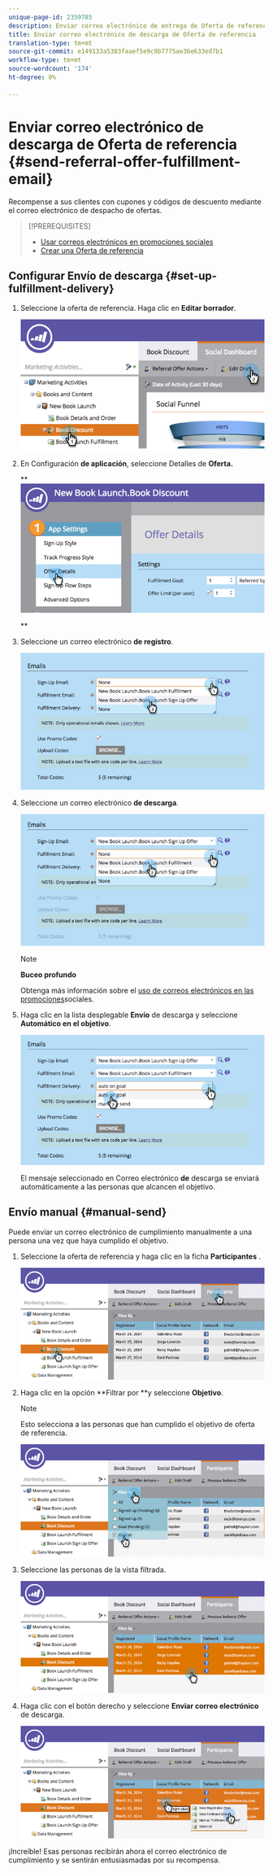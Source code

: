 ```yaml
---
unique-page-id: 2359785
description: Enviar correo electrónico de entrega de Oferta de referencia - Documentos de marketing - Documentación del producto
title: Enviar correo electrónico de descarga de Oferta de referencia
translation-type: tm+mt
source-git-commit: e149133a5383faaef5e9c9b7775ae36e633ed7b1
workflow-type: tm+mt
source-wordcount: '174'
ht-degree: 0%

---
```



# Enviar correo electrónico de descarga de Oferta de referencia {#send-referral-offer-fulfillment-email}

Recompense a sus clientes con cupones y códigos de descuento mediante el correo electrónico de despacho de ofertas.

>[!PREREQUISITES]
>
>* [Usar correos electrónicos en promociones sociales](../../../../product-docs/demand-generation/social/social-functions/use-emails-in-social-promotions.md)
>* [Crear una Oferta de referencia](create-a-referral-offer.md)

>



## Configurar Envío de descarga {#set-up-fulfillment-delivery}

1. Seleccione la oferta de referencia. Haga clic en **Editar borrador**.

   ![](assets/image2015-4-20-16-3a3-3a14.png)

1. En Configuración **de aplicación**, seleccione Detalles de **Oferta.**

   ** ![](assets/image2015-4-23-12-3a53-3a16.png)

   **

1. Seleccione un correo electrónico **de registro**.

   ![](assets/image2015-4-23-12-3a58-3a52.png)

1. Seleccione un correo electrónico **de descarga**.

   ![](assets/image2015-4-23-13-3a4-3a40.png)

   >[!NOTE]
   >
   >**Buceo profundo**
   >
   >
   >Obtenga más información sobre el [uso de correos electrónicos en las promociones](../../../../product-docs/demand-generation/social/social-functions/use-emails-in-social-promotions.md)sociales.

1. Haga clic en la lista desplegable **Envío** de descarga y seleccione **Automático en el objetivo**.

   ![](assets/image2015-4-23-13-3a13-3a33.png)

   El mensaje seleccionado en Correo electrónico **de** descarga se enviará automáticamente a las personas que alcancen el objetivo.

## Envío manual {#manual-send}

Puede enviar un correo electrónico de cumplimiento manualmente a una persona una vez que haya cumplido el objetivo.

1. Seleccione la oferta de referencia y haga clic en la ficha **Participantes** .

   ![](assets/image2015-4-20-15-3a37-3a14.png)

1. Haga clic en la opción **Filtrar por **y seleccione **Objetivo**.

   >[!NOTE]
   >
   >Esto selecciona a las personas que han cumplido el objetivo de oferta de referencia.

   ![](assets/image2015-4-20-15-3a59-3a11.png)

1. Seleccione las personas de la vista filtrada.

   ![](assets/2015-04-23-13-08-53.png)

1. Haga clic con el botón derecho y seleccione **Enviar correo electrónico** de descarga.

   ![](assets/2015-04-20-15-54-13.png)

¡Increíble! Esas personas recibirán ahora el correo electrónico de cumplimiento y se sentirán entusiasmadas por su recompensa.
